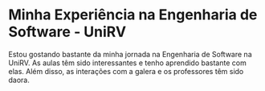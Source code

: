 # Minha Experiência na Engenharia de Software - UniRV

Estou gostando bastante da minha jornada na Engenharia de Software
na UniRV. As aulas têm sido interessantes e tenho aprendido bastante
com elas. Além disso, as interações com a galera e os professores
têm sido daora.